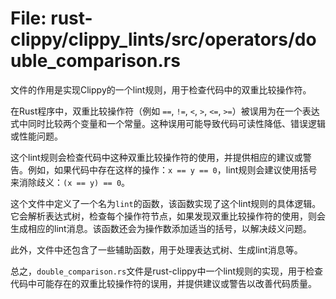 # File: rust-clippy/clippy_lints/src/operators/double_comparison.rs

文件的作用是实现Clippy的一个lint规则，用于检查代码中的双重比较操作符。

在Rust程序中，双重比较操作符（例如 `==`, `!=`, `<`, `>`, `<=`, `>=`）被误用为在一个表达式中同时比较两个变量和一个常量。这种误用可能导致代码可读性降低、错误逻辑或性能问题。

这个lint规则会检查代码中这种双重比较操作符的使用，并提供相应的建议或警告。例如，如果代码中存在这样的操作：`x == y == 0`，lint规则会建议使用括号来消除歧义：`(x == y) == 0`。

这个文件中定义了一个名为`lint`的函数，该函数实现了这个lint规则的具体逻辑。它会解析表达式树，检查每个操作符节点，如果发现双重比较操作符的使用，则会生成相应的lint消息。该函数还会为操作数添加适当的括号，以解决歧义问题。

此外，文件中还包含了一些辅助函数，用于处理表达式树、生成lint消息等。

总之，`double_comparison.rs`文件是rust-clippy中一个lint规则的实现，用于检查代码中可能存在的双重比较操作符的误用，并提供建议或警告以改善代码质量。

